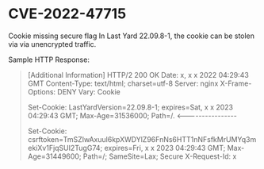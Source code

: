 # CVE-2022-47715

Cookie missing secure flag
In Last Yard 22.09.8-1, the cookie can be stolen via via unencrypted traffic.

Sample HTTP Response:

> [Additional Information]
> HTTP/2 200 OK
> Date: x, x x 2022 04:29:43 GMT
> Content-Type: text/html; charset=utf-8
> Server: nginx
> X-Frame-Options: DENY
> Vary: Cookie
>
> Set-Cookie: LastYardVersion=22.09.8-1; expires=Sat, x x 2023 04:29:43 GMT; Max-Age=31536000; Path=/.  <----------------
>
> Set-Cookie: csrftoken=TmSZIwAxuul6kpXWDYlZ96FnNs6HTT1nNFsfkMrUMYq3mekiXv1FjqSUI2TugG74; expires=Fri, x x 2023 04:29:43 GMT; Max-Age=31449600; Path=/; SameSite=Lax; Secure
> X-Request-Id: x
